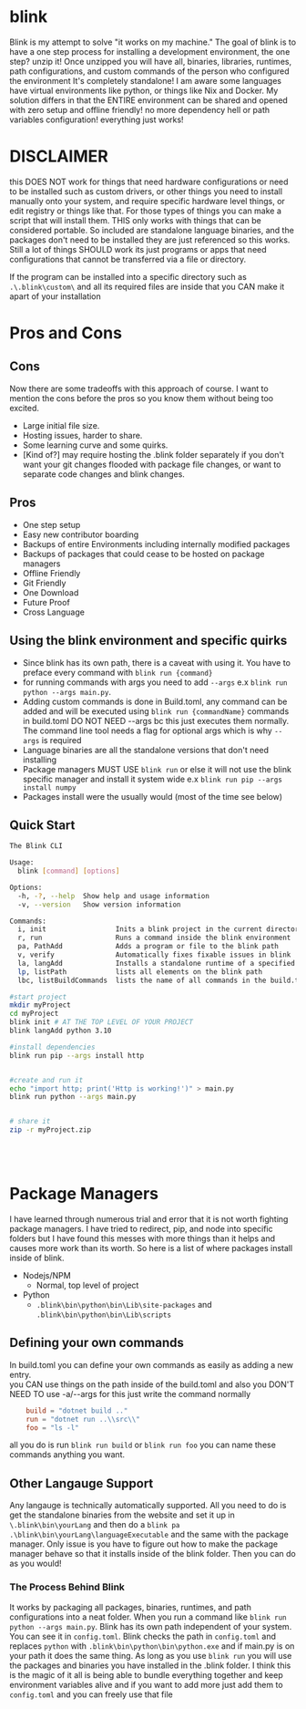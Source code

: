 # blink



Blink is my attempt to solve "it works on my machine." The goal of blink is to have a one step process for installing a development environment, the one step? unzip it! Once unzipped you will have all, binaries, libraries, runtimes, path configurations, and custom commands of the person who configured the environment It's completely standalone! I am aware some languages have virtual environments like python, or things like Nix and Docker. My solution differs in that the ENTIRE environment can be shared and opened with zero setup and offline friendly! no more dependency hell or path variables configuration! everything just works!


# DISCLAIMER
this DOES NOT work for things that need hardware configurations or need to be installed such as custom drivers, or other things you need to install manually onto your system, and require specific hardware level things, or edit registry or things like that. For those types of things you can make a script that will install them. THIS only works with things that can be considered portable. So included are standalone language binaries, and the packages don't need to be installed  they are just referenced so this works. Still a lot of things SHOULD work its just programs or apps that need configurations that cannot be transferred via a file or directory.





If the program can be installed into a specific directory such as `.\.blink\custom\` and all its required files are inside that you CAN make it apart of your installation


# Pros and Cons
## Cons
Now there are some tradeoffs with this approach of course. I want to mention the cons before the pros so you know them without being too excited.
- Large initial file size.
- Hosting issues, harder to share.
- Some learning curve and some quirks.
- [Kind of?] may require hosting the .blink folder separately if you don't want your git changes flooded with package file changes, or want to separate code changes and blink changes.

## Pros
- One step setup
- Easy new contributor boarding
- Backups of entire Environments including internally modified packages
- Backups of packages that could cease to be hosted on package managers
- Offline Friendly
- Git Friendly
- One Download
- Future Proof
- Cross Language


## Using the blink environment and specific quirks
- Since blink has its own path, there is a caveat with using it. You have to preface every command with `blink run {command}`
- for running commands with args you need to add `--args` e.x `blink run python --args main.py`.
- Adding custom commands is done in Build.toml, any command can be added and will be executed using `blink run {commandName}` commands in build.toml DO NOT NEED --args bc this just executes them normally. The command line tool needs a flag for optional args which is why `--args` is required
- Language binaries are all the standalone versions that don't need installing
- Package managers MUST USE `blink run` or else it will not use the blink specific manager and install it system wide e.x `blink run pip --args install numpy`
- Packages install were the usually would (most of the time see below)




## Quick Start
```bash
The Blink CLI

Usage:
  blink [command] [options]

Options:
  -h, -?, --help  Show help and usage information
  -v, --version   Show version information

Commands:
  i, init                 Inits a blink project in the current directory
  r, run                  Runs a command inside the blink environment
  pa, PathAdd             Adds a program or file to the blink path
  v, verify               Automatically fixes fixable issues in blink
  la, langAdd             Installs a standalone runtime of a specified supported language and version 
  lp, listPath            lists all elements on the blink path
  lbc, listBuildCommands  lists the name of all commands in the build.toml
```

```bash
#start project
mkdir myProject
cd myProject
blink init # AT THE TOP LEVEL OF YOUR PROJECT
blink langAdd python 3.10

#install dependencies
blink run pip --args install http


#create and run it
echo "import http; print('Http is working!')" > main.py
blink run python --args main.py


# share it
zip -r myProject.zip
```

<br>
<br>

# Package Managers
I have learned through numerous trial and error that it is not worth fighting package managers. I have tried to redirect, pip, and node into specific folders but I have found this messes with more things than it helps and causes more work than its worth. So here is a list of where packages install inside of blink.

- Nodejs/NPM
  - Normal, top level of project
- Python
    - `.blink\bin\python\bin\Lib\site-packages` and `.blink\bin\python\bin\Lib\scripts`



## Defining your own commands
In build.toml you can define your own commands as easily as adding a new entry.
<br>
you CAN use things on the path inside of the build.toml and also you DON'T NEED TO use -a/--args for this just write the command normally
<br>
```toml
    build = "dotnet build .."
    run = "dotnet run ..\\src\\"
    foo = "ls -l"
```
all you do is run `blink run build` or `blink run foo` you can name these commands anything you want.


## Other Langauge Support
Any langauge is technically automatically supported. All you need to do is get the standalone binaries from the website and set it up in `\.blink\bin\yourLang` and then do a `blink pa .\blink\bin\yourLang\languageExecutable` and the same with the package manager. Only issue is you have to figure out how to make the package manager behave so that it installs inside of the blink folder. Then you can do as you would!



### The Process Behind Blink
It works by packaging all packages, binaries, runtimes, and path configurations into a neat folder. When you run a command like `blink run python --args main.py`. Blink has its own path independent of your system. You can see it in `config.toml`. Blink checks the path in `config.toml` and replaces `python` with `.blink\bin\python\bin\python.exe` and if main.py is on your path it does the same thing. As long as you use `blink run` you will use the packages and binaries you have installed in the .blink folder. I think this is the magic of it all is being able to bundle everything together and keep environment variables alive and if you want to add more just add them to `config.toml` and you can freely use that file
